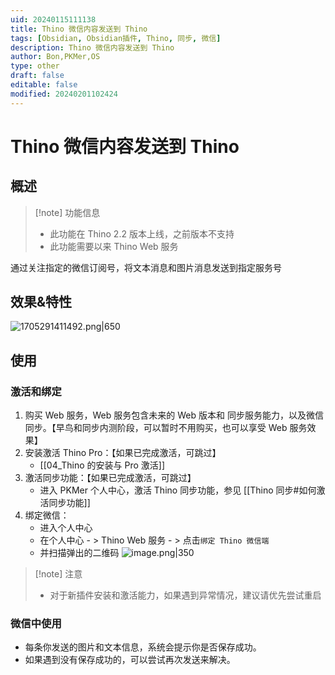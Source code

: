 ```yaml
---
uid: 20240115111138
title: Thino 微信内容发送到 Thino
tags: [Obsidian, Obsidian插件, Thino, 同步, 微信]
description: Thino 微信内容发送到 Thino
author: Bon,PKMer,OS
type: other
draft: false
editable: false
modified: 20240201102424
---
```


# Thino 微信内容发送到 Thino

## 概述

> [!note] 功能信息
> - 此功能在 Thino 2.2 版本上线，之前版本不支持
> - 此功能需要以来 Thino Web 服务

通过关注指定的微信订阅号，将文本消息和图片消息发送到指定服务号

## 效果&特性

![1705291411492.png|650](https://cdn.pkmer.cn/images/1705291411492.png!pkmer)

## 使用

### 激活和绑定

1. 购买 Web 服务，Web 服务包含未来的 Web 版本和 同步服务能力，以及微信同步。【早鸟和同步内测阶段，可以暂时不用购买，也可以享受 Web 服务效果】
2. 安装激活 Thino Pro：【如果已完成激活，可跳过】
	- [[04_Thino 的安装与 Pro 激活]]
3. 激活同步功能：【如果已完成激活，可跳过】
	- 进入 PKMer 个人中心，激活 Thino 同步功能，参见 [[Thino 同步#如何激活同步功能]]
4. 绑定微信：
	- 进入个人中心
	- 在个人中心 - > Thino Web 服务 - > 点击`绑定 Thino 微信端`
	- 并扫描弹出的二维码 
	  ![image.png|350](https://cdn.pkmer.cn/images/20240115120729.png!pkmer)

> [!note] 注意
> - 对于新插件安装和激活能力，如果遇到异常情况，建议请优先尝试重启
### 微信中使用

- 每条你发送的图片和文本信息，系统会提示你是否保存成功。
- 如果遇到没有保存成功的，可以尝试再次发送来解决。